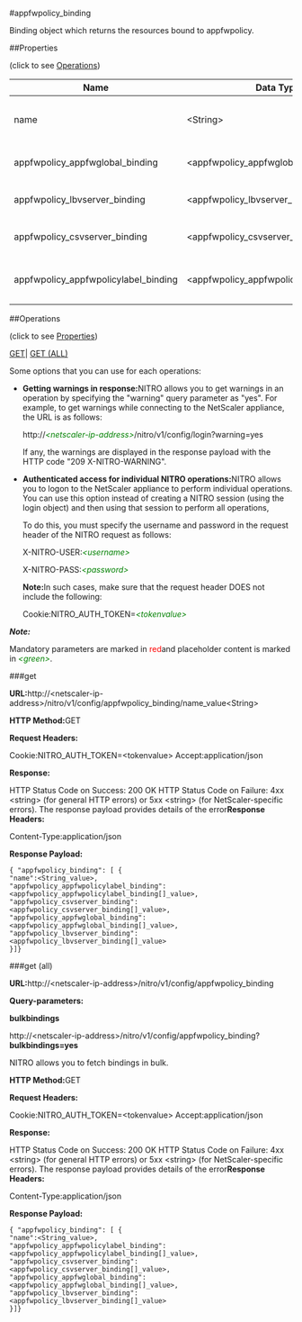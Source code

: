 #appfwpolicy_binding

Binding object which returns the resources bound to appfwpolicy.


##Properties 
<span>(click to see [Operations](#opera))</span>


<table><thead><tr><th>Name</th><th>Data Type</th><th>Permissions</th><th>Description</th></tr></thead><tbody><tr><td>name</td><td>&lt;String></td><td>Read-write</td><td>Name of the policy.<br>Minimum length = 1</td></tr><tr><td>appfwpolicy_appfwglobal_binding</td><td>&lt;appfwpolicy_appfwglobal_binding[]></td><td>Read-only</td><td>appfwglobal that can be bound to appfwpolicy.</td></tr><tr><td>appfwpolicy_lbvserver_binding</td><td>&lt;appfwpolicy_lbvserver_binding[]></td><td>Read-only</td><td>lbvserver that can be bound to appfwpolicy.</td></tr><tr><td>appfwpolicy_csvserver_binding</td><td>&lt;appfwpolicy_csvserver_binding[]></td><td>Read-only</td><td>csvserver that can be bound to appfwpolicy.</td></tr><tr><td>appfwpolicy_appfwpolicylabel_binding</td><td>&lt;appfwpolicy_appfwpolicylabel_binding[]></td><td>Read-only</td><td>appfwpolicylabel that can be bound to appfwpolicy.</td></tr></tbody></table>
##Operations 
<span>(click to see [Properties](#prope))</span>


[GET]()| [GET (ALL)](#ge)


Some options that you can use for each operations:
<ul><li><p><b>Getting warnings in response:</b>NITRO allows you to get warnings in an operation by specifying the "warning" query parameter as "yes". For example, to get warnings while connecting to the NetScaler appliance, the URL is as follows:</p><p>http://<span style="color:green;font-style:italic;">&lt;netscaler-ip-address&gt;</span>/nitro/v1/config/login?warning=yes</p><p>If any, the warnings are displayed in the response payload with the HTTP code "209 X-NITRO-WARNING".</p></li><li><p><b>Authenticated access for individual NITRO operations:</b>NITRO allows you to logon to the NetScaler appliance to perform individual operations. You can use this option instead of creating a NITRO session (using the login object) and then using that session to perform all operations,</p><p>To do this, you must specify the username and password in the request header of the NITRO request as follows:</p><p>X-NITRO-USER:<span style="color:green;font-style:italic;">&lt;username&gt;</span></p><p>X-NITRO-PASS:<span style="color:green;font-style:italic;">&lt;password&gt;</span></p><p><b>Note:</b>In such cases, make sure that the request header DOES not include the following:</p><p>Cookie:NITRO_AUTH_TOKEN=<span style="color:green;font-style:italic;">&lt;tokenvalue&gt;</span></p></li></ul>



***Note:*** 
Mandatory parameters are marked in <span style="color:#FF0000;">red</span>and placeholder content is marked in <span style="color:green;font-style:italic">&lt;green&gt;</span>.

###get



<b>URL:</b>http://&lt;netscaler-ip-address&gt;/nitro/v1/config/appfwpolicy_binding/name_value&lt;String&gt;
<b>HTTP Method:</b>GET
<b>Request Headers:</b>

Cookie:NITRO_AUTH_TOKEN=&lt;tokenvalue&gt;Accept:application/json

<b>Response:</b>
HTTP Status Code on Success: 200 OKHTTP Status Code on Failure: 4xx &lt;string&gt; (for general HTTP errors) or 5xx &lt;string&gt; (for NetScaler-specific errors). The response payload provides details of the error<b>Response Headers:</b>

Content-Type:application/json

<b>Response Payload: </b>```{ "appfwpolicy_binding": [ {"name":<String_value>,"appfwpolicy_appfwpolicylabel_binding":<appfwpolicy_appfwpolicylabel_binding[]_value>,"appfwpolicy_csvserver_binding":<appfwpolicy_csvserver_binding[]_value>,"appfwpolicy_appfwglobal_binding":<appfwpolicy_appfwglobal_binding[]_value>,"appfwpolicy_lbvserver_binding":<appfwpolicy_lbvserver_binding[]_value>}]}```



###get (all)



<b>URL:</b>http://&lt;netscaler-ip-address&gt;/nitro/v1/config/appfwpolicy_binding
<b>Query-parameters:</b>
<b>bulkbindings</b>
http://&lt;netscaler-ip-address&gt;/nitro/v1/config/appfwpolicy_binding?<b>bulkbindings=yes</b>
NITRO allows you to fetch bindings in bulk.



<b>HTTP Method:</b>GET
<b>Request Headers:</b>

Cookie:NITRO_AUTH_TOKEN=&lt;tokenvalue&gt;Accept:application/json

<b>Response:</b>
HTTP Status Code on Success: 200 OKHTTP Status Code on Failure: 4xx &lt;string&gt; (for general HTTP errors) or 5xx &lt;string&gt; (for NetScaler-specific errors). The response payload provides details of the error<b>Response Headers:</b>

Content-Type:application/json

<b>Response Payload: </b>```{ "appfwpolicy_binding": [ {"name":<String_value>,"appfwpolicy_appfwpolicylabel_binding":<appfwpolicy_appfwpolicylabel_binding[]_value>,"appfwpolicy_csvserver_binding":<appfwpolicy_csvserver_binding[]_value>,"appfwpolicy_appfwglobal_binding":<appfwpolicy_appfwglobal_binding[]_value>,"appfwpolicy_lbvserver_binding":<appfwpolicy_lbvserver_binding[]_value>}]}```



